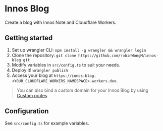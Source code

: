 # Innos Blog

Create a blog with Innos Note and Cloudflare Workers.

## Getting started

1. Set up wrangler CLI: `npm install -g wrangler && wrangler login`
2. Clone the repository: `git clone https://github.com/robinWongM/innos-blog.git`
3. Modify variables in `src/config.ts` to suit your needs.
4. Deploy it! `wrangler publish`
5. Access your blog at `https://innos-blog.<YOUR_CLOUDFLARE_WORKERS_NAMESPACE>.workers.dev`.

> You can also bind a custom domain for your Innos Blog by using [Custom routes](https://developers.cloudflare.com/workers/platform/routes).

## Configuration

See `src/config.ts` for example variables.
